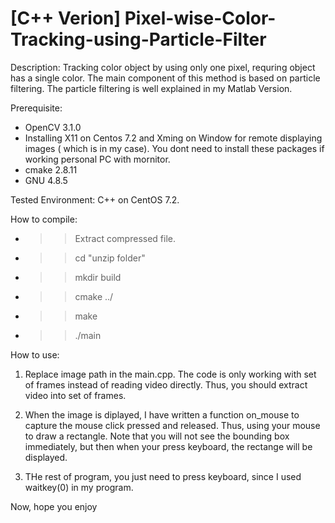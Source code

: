 # [C++ Verion] Pixel-wise-Color-Tracking-using-Particle-Filter

Description: Tracking color object by using only one pixel, requring object has a single color. The main component of this method is based on particle filtering. The particle filtering is well explained in my Matlab Version. 

Prerequisite: 
  - OpenCV 3.1.0 
  - Installing X11 on Centos 7.2 and Xming on Window for remote displaying images ( which is in my case). You dont need to install these packages if working personal PC with mornitor.
  - cmake 2.8.11
  - GNU 4.8.5

Tested Environment: C++ on CentOS 7.2. 

How to compile: 
- >> Extract compressed file. 
- >> cd "unzip folder"
- >> mkdir build 
- >> cmake ../ 
- >> make 
- >> ./main 

How to use:

1. Replace image path in the main.cpp. The code is only working with set of frames instead of reading video directly. Thus, you should extract video into set of frames. 

2. When the image is diplayed, I have written a function on_mouse to capture the mouse click pressed and released. Thus, using your mouse to draw a rectangle. Note that you will not see the bounding box immediately, but then when your press keyboard, the rectange will be displayed. 
 
3. THe rest of program, you just need to press keyboard, since I used waitkey(0) in my program. 

Now, hope you enjoy

